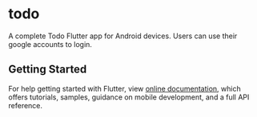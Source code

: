 # todo

A complete Todo Flutter app for Android devices. Users can use their google accounts to login. 

## Getting Started


For help getting started with Flutter, view
[online documentation](https://flutter.dev/docs), which offers tutorials,
samples, guidance on mobile development, and a full API reference.
